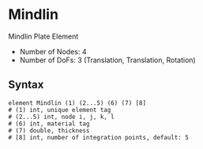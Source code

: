 # Mindlin

Mindlin Plate Element

* Number of Nodes: 4
* Number of DoFs: 3 (Translation, Translation, Rotation)

## Syntax

```
element Mindlin (1) (2...5) (6) (7) [8]
# (1) int, unique element tag
# (2...5) int, node i, j, k, l
# (6) int, material tag
# (7) double, thickness
# [8] int, number of integration points, default: 5
```
